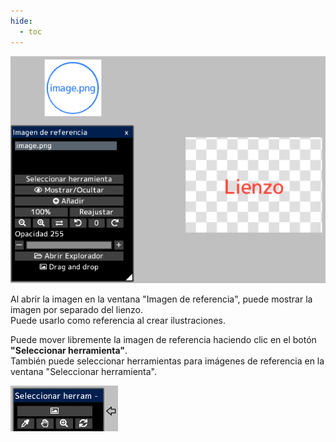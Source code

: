 ```yaml
---
hide:
  - toc
---
```


<!-- https://steamcommunity.com/sharedfiles/filedetails/?id=2966627689 -->

![reference_image](./image/reference_image.png)

Al abrir la imagen en la ventana "Imagen de referencia", puede mostrar la imagen por separado del lienzo. <br />
Puede usarlo como referencia al crear ilustraciones.

Puede mover libremente la imagen de referencia haciendo clic en el botón __"Seleccionar herramienta"__. <br />
También puede seleccionar herramientas para imágenes de referencia en la ventana "Seleccionar herramienta".

![reference_image_tool](./image/reference_image_tool.png)
